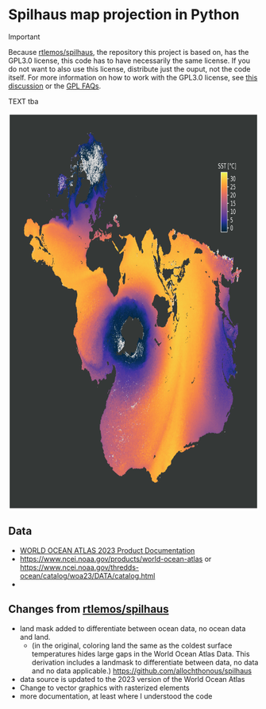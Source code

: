 # Spilhaus map projection in Python

> [!IMPORTANT]  
> Because [rtlemos/spilhaus](https://github.com/rtlemos/spilhaus), the repository this project is based on, has the GPL3.0 license, this code has to have necessarily the same license.
> If you do not want to also use this license, distribute just the ouput, not the code itself.
> For more information on how to work with the GPL3.0 license, see [this discussion](https://gist.github.com/kn9ts/cbe95340d29fc1aaeaa5dd5c059d2e60) or the [GPL FAQs](https://www.gnu.org/licenses/gpl-faq.html).

TEXT tba

<img src="./sst_spilhaus_dark.png" align="center" height="800"/>

## Data
- [WORLD OCEAN ATLAS 2023 Product Documentation](https://www.ncei.noaa.gov/data/oceans/woa/WOA23/DOCUMENTATION/WOA23_Product_Documentation.pdf)
- https://www.ncei.noaa.gov/products/world-ocean-atlas or https://www.ncei.noaa.gov/thredds-ocean/catalog/woa23/DATA/catalog.html 
- 

## Changes from [rtlemos/spilhaus](https://github.com/rtlemos/spilhaus)
- land mask added to differentiate between ocean data, no ocean data and land.
  - (in the original, coloring land the same as the coldest surface temperatures hides large gaps in the World Ocean Atlas Data. This derivation includes a landmask to differentiate between data, no data and no data applicable.) https://github.com/allochthonous/spilhaus
- data source is updated to the 2023 version of the World Ocean Atlas
- Change to vector graphics with rasterized elements
- more documentation, at least where I understood the code
